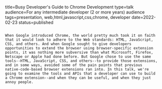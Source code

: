 title=Busy Developer's Guide to Chrome Development
type=talk
audience=For any intermediate developer (2 or more years) audience
tags=presentation, web,html,javascript,css,chrome, developer
date=2022-02-23
status=published
~~~~~~

When Google introduced Chrome, the world pretty much took it on faith that it would look to adhere to the Web standards: HTML, JavaScript, CSS, and others. And when Google sought to give developers opportunities to extend the browser using browser-specific extension points, it was nothing more subversive than what Microsoft, Firefox, Netscape or Apple had done before. But Google chose to use the same tools--HTML, JavaScript, CSS, and others--to provide those extensions, and in some ways, avoided some of the pain points that previous native-code-based browser extensions ran into. In this talk, we're going to examine the tools and APIs that a developer can use to build a Chrome extension--and when they can be useful, and when they just annoy people.
    
